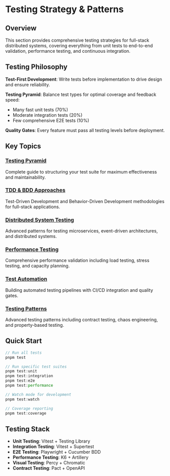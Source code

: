 # Testing Strategy & Patterns

## Overview

This section provides comprehensive testing strategies for full-stack distributed systems, covering everything from unit tests to end-to-end validation, performance testing, and continuous integration.

## Testing Philosophy

**Test-First Development**: Write tests before implementation to drive design and ensure reliability.

**Testing Pyramid**: Balance test types for optimal coverage and feedback speed:
- Many fast unit tests (70%)
- Moderate integration tests (20%)  
- Few comprehensive E2E tests (10%)

**Quality Gates**: Every feature must pass all testing levels before deployment.

## Key Topics

### [Testing Pyramid](./strategies/testing-pyramid)
Complete guide to structuring your test suite for maximum effectiveness and maintainability.

### [TDD & BDD Approaches](./strategies/tdd-bdd)
Test-Driven Development and Behavior-Driven Development methodologies for full-stack applications.

### [Distributed System Testing](./strategies/distributed-testing)
Advanced patterns for testing microservices, event-driven architectures, and distributed systems.

### [Performance Testing](./performance/load-testing)
Comprehensive performance validation including load testing, stress testing, and capacity planning.

### [Test Automation](./automation/ci-cd-testing)
Building automated testing pipelines with CI/CD integration and quality gates.

### [Testing Patterns](./patterns/advanced-patterns)
Advanced testing patterns including contract testing, chaos engineering, and property-based testing.

## Quick Start

```javascript
// Run all tests
pnpm test

// Run specific test suites
pnpm test:unit
pnpm test:integration
pnpm test:e2e
pnpm test:performance

// Watch mode for development
pnpm test:watch

// Coverage reporting
pnpm test:coverage
```

## Testing Stack

- **Unit Testing**: Vitest + Testing Library
- **Integration Testing**: Vitest + Supertest
- **E2E Testing**: Playwright + Cucumber BDD
- **Performance Testing**: K6 + Artillery
- **Visual Testing**: Percy + Chromatic
- **Contract Testing**: Pact + OpenAPI